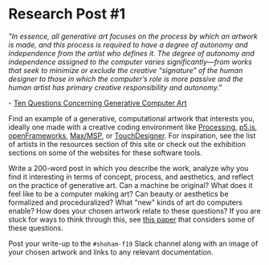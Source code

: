 # Research Post #1

_"In essence, all generative art focuses on the process by which
an artwork is made, and this process is required to have a degree of autonomy and independence from the artist who defines it. The degree of autonomy and independence assigned
to the computer varies significantly—from works that seek to
minimize or exclude the creative “signature” of the human
designer to those in which the computer’s role is more passive
and the human artist has primary creative responsibility and
autonomy."_

\- [Ten Questions Concerning
Generative Computer Art](http://mtchl.net/assets/LEON_a_00533-McCormack.web_.pdf)

Find an example of a generative, computational artwork that interests you, ideally one made with a creative coding environment like [Processing](https://processing.org), [p5.js](https://p5js.org/), [openFrameworks](https://openframeworks.cc/), [Max/MSP](https://cycling74.com/projects/page/1), or [TouchDesigner](https://www.derivative.ca/). For inspiration, see the list of artists in the resources section of this site or check out the exhibition sections on some of the websites for these software tools.

Write a 200-word post in which you describe the work, analyze why you find it interesting in terms of concept, process, and aesthetics, and reflect on the practice of generative art. Can a machine be original? What does it feel like to be a computer making art? Can beauty or aesthetics be formalized and proceduralized? What "new" kinds of art do computers enable? How does your chosen artwork relate to these questions? If you are stuck for ways to think through this, see [this paper](http://mtchl.net/assets/LEON_a_00533-McCormack.web_.pdf) that considers some of these questions.

Post your write-up to the `#shoham-f19` Slack channel along with an image of your chosen artwork and links to any relevant documentation.
